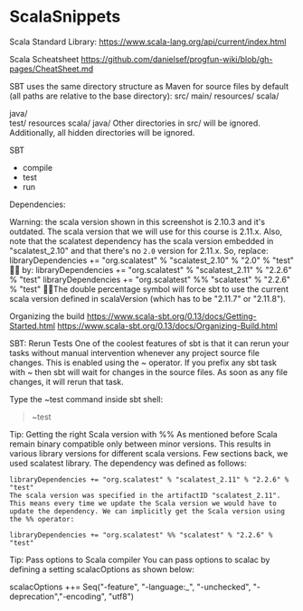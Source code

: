 # ScalaSnippets


Scala Standard Library:
https://www.scala-lang.org/api/current/index.html



Scala Scheatsheet
https://github.com/danielsef/progfun-wiki/blob/gh-pages/CheatSheet.md



SBT uses the same directory structure as Maven for source files by default (all paths are relative to the base directory):
src/
  main/
    resources/
       <files to include in main jar here>
    scala/
       <main Scala sources>
    java/
       <main Java sources>
  test/
    resources
       <files to include in test jar here>
    scala/
       <test Scala sources>
    java/
       <test Java sources>
Other directories in src/ will be ignored. Additionally, all hidden
directories will be ignored.




SBT
  - compile
  - test
  - run


Dependencies:

Warning: the scala version shown in this screenshot is 2.10.3 and it's outdated. The scala version that we will use for this course is 2.11.x. Also, note that the scalatest dependency has the scala version embedded in "scalatest_2.10" and that there's no `2.0` version for 2.11.x. So, replace:
  libraryDependencies += "org.scalatest" % "scalatest_2.10" % "2.0" % "test"

by:
  libraryDependencies += "org.scalatest" % "scalatest_2.11" % "2.2.6" % "test"
  libraryDependencies += "org.scalatest" %% "scalatest" % "2.2.6" % "test"

The double percentage symbol will force sbt to use the current scala version defined in scalaVersion (which has to be "2.11.7" or "2.11.8").



Organizing the build
  https://www.scala-sbt.org/0.13/docs/Getting-Started.html
  https://www.scala-sbt.org/0.13/docs/Organizing-Build.html



SBT: Rerun Tests
  One of the coolest features of sbt is that it can rerun your tasks without manual intervention whenever any project source file changes. This is enabled using the ~ operator. If you prefix any sbt task with ~ then sbt will wait for changes in the source files. As soon as any file changes, it will rerun that task.

  Type the ~test command inside sbt shell:

  > ~test




Tip: Getting the right Scala version with %%
    As mentioned before Scala remain binary compatible only between minor versions. This results in various library versions for different scala versions. Few sections back, we used scalatest library. The dependency was defined as follows:

    libraryDependencies += "org.scalatest" % "scalatest_2.11" % "2.2.6" % "test"
    The scala version was specified in the artifactID "scalatest_2.11". This means every time we update the Scala version we would have to update the dependency. We can implicitly get the Scala version using the %% operator:

    libraryDependencies += "org.scalatest" %% "scalatest" % "2.2.6" % "test"



Tip: Pass options to Scala compiler
  You can pass options to scalac by defining a setting scalacOptions as shown below:

  scalacOptions ++= Seq("-feature", "-language:_", "-unchecked", "-deprecation","-encoding", "utf8")
